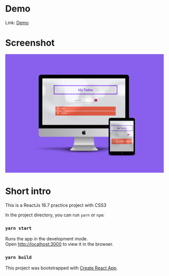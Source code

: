 # Demo

Link: [Demo](https://react-todo-gonaofziaq.now.sh)

# Screenshot

![Demo](https://raw.githubusercontent.com/ookangzheng/react-todo/master/mockuper.png)

# Short intro

This is a ReactJs 16.7 practice project with CSS3

In the project directory, you can run `yarn` or `npm`:

### `yarn start`

Runs the app in the development mode.<br>
Open [http://localhost:3000](http://localhost:3000) to view it in the browser.

### `yarn build`

This project was bootstrapped with [Create React App](https://github.com/facebookincubator/create-react-app).
